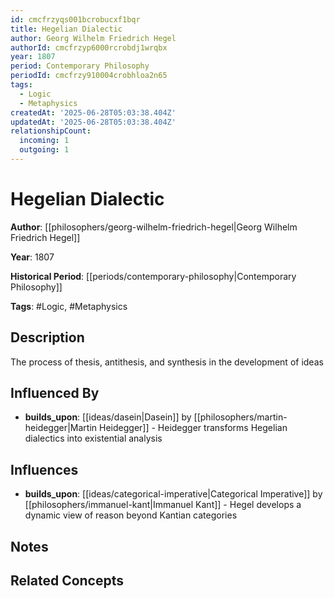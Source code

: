 ```yaml
---
id: cmcfrzyqs001bcrobucxf1bqr
title: Hegelian Dialectic
author: Georg Wilhelm Friedrich Hegel
authorId: cmcfrzyp6000rcrobdj1wrqbx
year: 1807
period: Contemporary Philosophy
periodId: cmcfrzy910004crobhloa2n65
tags:
  - Logic
  - Metaphysics
createdAt: '2025-06-28T05:03:38.404Z'
updatedAt: '2025-06-28T05:03:38.404Z'
relationshipCount:
  incoming: 1
  outgoing: 1
---
```

# Hegelian Dialectic

**Author**: [[philosophers/georg-wilhelm-friedrich-hegel|Georg Wilhelm Friedrich Hegel]]

**Year**: 1807

**Historical Period**: [[periods/contemporary-philosophy|Contemporary Philosophy]]

**Tags**: #Logic, #Metaphysics

## Description

The process of thesis, antithesis, and synthesis in the development of ideas

## Influenced By

- **builds_upon**: [[ideas/dasein|Dasein]] by [[philosophers/martin-heidegger|Martin Heidegger]] - Heidegger transforms Hegelian dialectics into existential analysis

## Influences

- **builds_upon**: [[ideas/categorical-imperative|Categorical Imperative]] by [[philosophers/immanuel-kant|Immanuel Kant]] - Hegel develops a dynamic view of reason beyond Kantian categories

## Notes

<!-- Add your research notes, quotes, and analysis here -->

## Related Concepts

<!-- Link to related philosophical concepts -->


